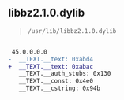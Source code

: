 ## libbz2.1.0.dylib

> `/usr/lib/libbz2.1.0.dylib`

```diff

 45.0.0.0.0
-  __TEXT.__text: 0xabd4
+  __TEXT.__text: 0xabac
   __TEXT.__auth_stubs: 0x130
   __TEXT.__const: 0x4e0
   __TEXT.__cstring: 0x94b

```
